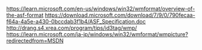https://learn.microsoft.com/en-us/windows/win32/wmformat/overview-of-the-asf-format
https://download.microsoft.com/download/7/9/0/790fecaa-f64a-4a5e-a430-0bccdab3f1b4/ASF_Specification.doc
http://drang.s4.xrea.com/program/tips/id3tag/wmp/
https://learn.microsoft.com/ja-jp/windows/win32/wmformat/wmpicture?redirectedfrom=MSDN
